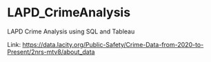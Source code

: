 # LAPD_CrimeAnalysis
LAPD Crime Analysis using SQL and Tableau 

Link: https://data.lacity.org/Public-Safety/Crime-Data-from-2020-to-Present/2nrs-mtv8/about_data
